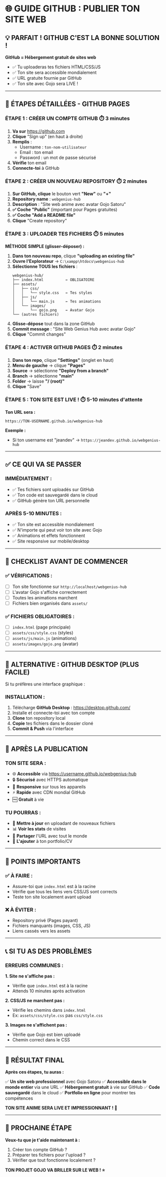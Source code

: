 # 🌐 GUIDE GITHUB : PUBLIER TON SITE WEB

## 💡 PARFAIT ! GITHUB C'EST LA BONNE SOLUTION !

**GitHub = Hébergement gratuit de sites web**
- ✅ Tu uploaderas tes fichiers HTML/CSS/JS
- ✅ Ton site sera accessible mondialement
- ✅ URL gratuite fournie par GitHub
- ✅ Ton site avec Gojo sera LIVE !

---

## 🚀 ÉTAPES DÉTAILLÉES - GITHUB PAGES

### **ÉTAPE 1 : CRÉER UN COMPTE GITHUB** ⏱️ 3 minutes

1. **Va sur** https://github.com
2. **Clique** "Sign up" (en haut à droite)
3. **Remplis** :
   - Username : `ton-nom-utilisateur`
   - Email : ton email
   - Password : un mot de passe sécurisé
4. **Vérifie** ton email
5. **Connecte-toi** à GitHub

### **ÉTAPE 2 : CRÉER UN NOUVEAU REPOSITORY** ⏱️ 2 minutes

1. **Sur GitHub, clique** le bouton vert **"New"** ou **"+"**
2. **Repository name** : `webgenius-hub`
3. **Description** : "Site web anime avec avatar Gojo Satoru"
4. **✅ Coche "Public"** (important pour Pages gratuites)
5. **✅ Coche "Add a README file"**
6. **Clique** "Create repository"

### **ÉTAPE 3 : UPLOADER TES FICHIERS** ⏱️ 5 minutes

**MÉTHODE SIMPLE (glisser-déposer) :**

1. **Dans ton nouveau repo**, clique **"uploading an existing file"**
2. **Ouvre l'Explorateur** → `C:\xampp\htdocs\webgenius-hub`
3. **Sélectionne TOUS les fichiers** :
   ```
   webgenius-hub/
   ├── index.html          ← OBLIGATOIRE
   ├── assets/
   │   ├── css/
   │   │   └── style.css   ← Tes styles
   │   ├── js/
   │   │   └── main.js     ← Tes animations
   │   └── images/
   │       └── gojo.png    ← Avatar Gojo
   └── (autres fichiers)
   ```
4. **Glisse-dépose** tout dans la zone GitHub
5. **Commit message** : "Site Web Genius Hub avec avatar Gojo"
6. **Clique** "Commit changes"

### **ÉTAPE 4 : ACTIVER GITHUB PAGES** ⏱️ 2 minutes

1. **Dans ton repo**, clique **"Settings"** (onglet en haut)
2. **Menu de gauche** → clique **"Pages"**
3. **Source** → sélectionne **"Deploy from a branch"**
4. **Branch** → sélectionne **"main"**
5. **Folder** → laisse **"/ (root)"**
6. **Clique** "Save"

### **ÉTAPE 5 : TON SITE EST LIVE !** ⏱️ 5-10 minutes d'attente

**Ton URL sera :**
```
https://TON-USERNAME.github.io/webgenius-hub
```

**Exemple :**
- Si ton username est "jeandev" → `https://jeandev.github.io/webgenius-hub`

---

## ✅ CE QUI VA SE PASSER

### **IMMÉDIATEMENT :**
- ✅ Tes fichiers sont uploadés sur GitHub
- ✅ Ton code est sauvegardé dans le cloud
- ✅ GitHub génère ton URL personnelle

### **APRÈS 5-10 MINUTES :**
- ✅ Ton site est accessible mondialement
- ✅ N'importe qui peut voir ton site avec Gojo
- ✅ Animations et effets fonctionnent
- ✅ Site responsive sur mobile/desktop

---

## 🎯 CHECKLIST AVANT DE COMMENCER

### ✅ **VÉRIFICATIONS :**
- [ ] Ton site fonctionne sur `http://localhost/webgenius-hub`
- [ ] L'avatar Gojo s'affiche correctement
- [ ] Toutes les animations marchent
- [ ] Fichiers bien organisés dans `assets/`

### ✅ **FICHIERS OBLIGATOIRES :**
- [ ] `index.html` (page principale)
- [ ] `assets/css/style.css` (styles)
- [ ] `assets/js/main.js` (animations)
- [ ] `assets/images/gojo.png` (avatar)

---

## 🔧 ALTERNATIVE : GITHUB DESKTOP (PLUS FACILE)

Si tu préfères une interface graphique :

### **INSTALLATION :**
1. Télécharge **GitHub Desktop** : https://desktop.github.com/
2. Installe et connecte-toi avec ton compte
3. **Clone** ton repository local
4. **Copie** tes fichiers dans le dossier cloné
5. **Commit & Push** via l'interface

---

## 🌟 APRÈS LA PUBLICATION

### **TON SITE SERA :**
- 🌐 **Accessible** via https://username.github.io/webgenius-hub
- 🔒 **Sécurisé** avec HTTPS automatique
- 📱 **Responsive** sur tous les appareils
- ⚡ **Rapide** avec CDN mondial GitHub
- 🆓 **Gratuit** à vie

### **TU POURRAS :**
- 🔄 **Mettre à jour** en uploadant de nouveaux fichiers
- 📊 **Voir les stats** de visites
- 🔗 **Partager** l'URL avec tout le monde
- 💼 **L'ajouter** à ton portfolio/CV

---

## 🚨 POINTS IMPORTANTS

### ✅ **À FAIRE :**
- Assure-toi que `index.html` est à la racine
- Vérifie que tous les liens vers CSS/JS sont corrects
- Teste ton site localement avant upload

### ❌ **À ÉVITER :**
- Repository privé (Pages payant)
- Fichiers manquants (images, CSS, JS)
- Liens cassés vers les assets

---

## 📞 SI TU AS DES PROBLÈMES

### **ERREURS COMMUNES :**

**1. Site ne s'affiche pas :**
- Vérifie que `index.html` est à la racine
- Attends 10 minutes après activation

**2. CSS/JS ne marchent pas :**
- Vérifie les chemins dans `index.html`
- Ex: `assets/css/style.css` pas `css/style.css`

**3. Images ne s'affichent pas :**
- Vérifie que Gojo est bien uploadé
- Chemin correct dans le CSS

---

## 🎉 RÉSULTAT FINAL

**Après ces étapes, tu auras :**

✅ **Un site web professionnel** avec Gojo Satoru
✅ **Accessible dans le monde entier** via une URL
✅ **Hébergement gratuit** à vie sur GitHub
✅ **Code sauvegardé** dans le cloud
✅ **Portfolio en ligne** pour montrer tes compétences

**TON SITE ANIME SERA LIVE ET IMPRESSIONNANT ! 🚀**

---

## 🎯 PROCHAINE ÉTAPE

**Veux-tu que je t'aide maintenant à :**
1. Créer ton compte GitHub ?
2. Préparer tes fichiers pour l'upload ?
3. Vérifier que tout fonctionne localement ?

**TON PROJET GOJO VA BRILLER SUR LE WEB ! ⭐**